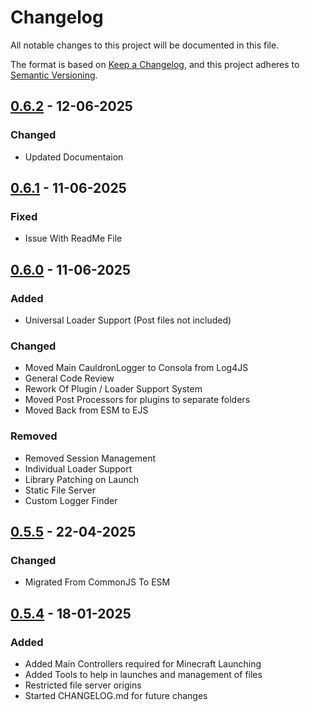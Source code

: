 # Changelog

All notable changes to this project will be documented in this file.

The format is based on [Keep a Changelog](https://keepachangelog.com/en/1.1.0/),
and this project adheres to [Semantic Versioning](https://semver.org/spec/v2.0.0.html).

## [0.6.2] - 12-06-2025
### Changed
- Updated Documentaion

## [0.6.1] - 11-06-2025
### Fixed
- Issue With ReadMe File


## [0.6.0] - 11-06-2025
### Added
- Universal Loader Support (Post files not included)

### Changed

- Moved Main CauldronLogger to Consola from Log4JS
- General Code Review
- Rework Of Plugin / Loader Support System 
- Moved Post Processors for plugins to separate folders
- Moved Back from ESM to EJS

### Removed

- Removed Session Management
- Individual Loader Support
- Library Patching on Launch
- Static File Server
- Custom Logger Finder

## [0.5.5] - 22-04-2025

### Changed

- Migrated From CommonJS To ESM

## [0.5.4] - 18-01-2025

### Added

- Added Main Controllers required for Minecraft Launching
- Added Tools to help in launches and management of files
- Restricted file server origins
- Started CHANGELOG.md for future changes

[unreleased]: https://github.com/jackcooperdev/CauldronEngine/compare/master...development
[0.6.2]: https://github.com/jackcooperdev/CauldronEngine/compare/0.6.1...0.6.2
[0.6.1]: https://github.com/jackcooperdev/CauldronEngine/compare/0.6.0...0.6.1
[0.6.0]: https://github.com/jackcooperdev/CauldronEngine/compare/0.5.4...0.6.0
[0.5.4]: https://github.com/jackcooperdev/CauldronEngine/compare/0.5.3...0.5.4

[0.5.5]: https://github.com/jackcooperdev/CauldronEngine/compare/0.5.4...0.5.5

